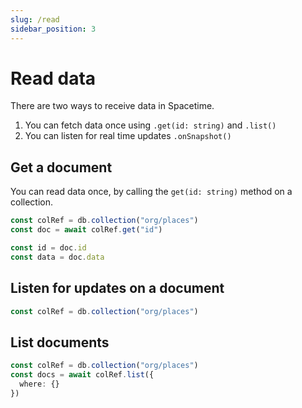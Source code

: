 ```yaml
---
slug: /read
sidebar_position: 3
---
```


# Read data

There are two ways to receive data in Spacetime. 

1. You can fetch data once using `.get(id: string)` and `.list()`
2. You can listen for real time updates `.onSnapshot()`


## Get a document

You can read data once, by calling the `get(id: string)` method on a collection.

```typescript
const colRef = db.collection("org/places")
const doc = await colRef.get("id")

const id = doc.id
const data = doc.data
```


## Listen for updates on a document

```typescript
const colRef = db.collection("org/places")

```


## List documents

```typescript
const colRef = db.collection("org/places")
const docs = await colRef.list({
  where: {}
})
```

